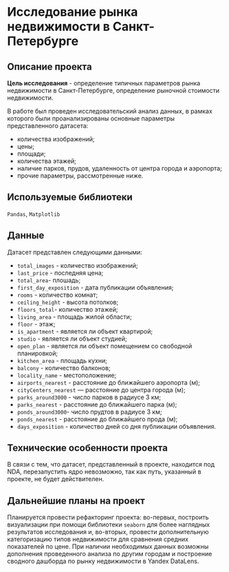 # Исследование рынка недвижимости в Санкт-Петербурге

## Описание проекта
**Цель исследования** - определение типичных параметров рынка недвижимости в Санкт-Петербурге, определение рыночной стоимости недвижимости.

В работе был проведен исследовательский анализ данных, в рамках которого были проанализированы основные параметры представленного датасета:
* количества изображений;
* цены;
* площади;
* количества этажей;
* наличие парков, прудов, удаленность от центра города и аэропорта;
* прочие параметры, рассмотренные ниже.

## Используемые библиотеки
`Pandas`, `Matplotlib`

## Данные
Датасет представлен следующими данными: 
* `total_images` - количество изображений;
* `last_price` - последняя цена; 
* `total_area`- плошадь;
* `first_day_exposition` - дата публикации объявления;
* `rooms` - количество комнат;
* `ceiling_height` - высота потолков;
* `floors_total`- количество этажей;
* `living_area` - площадь жилой области;
* `floor` - этаж;
* `is_apartment` - является ли объект квартирой;
* `studio` - является ли объект студией;
* `open_plan` - является ли объект помещением со свободной планировкой;
* `kitchen_area` - площадь кухни;
* `balcony` - количество балконов;
* `locality_name` - местоположение;
* `airports_nearest` - расстояние до ближайшего аэропорта (м);
* `cityCenters_nearest` — расстояние до центра города (м);
* `parks_around3000` - число парков в радиусе 3 км;
* `parks_nearest` - расстояние до ближайшего парка (м);
* `ponds_around3000`- число прудтов в радиусе 3 км;
* `ponds_nearest` - расстояние до ближайшего прода (м);
* `days_exposition` - количество дней со дня публикации объявления.

## Технические особенности проекта
В связи с тем, что датасет, представленный в проекте, находится под NDA, перезапустить ядро невозможно, так как путь, указанный в проекте, не будет действителен. 

## Дальнейшие планы на проект
Планируется провести рефакторинг проекта: во-первых, построить визуализации при помощи библиотеки `seaborn` для более наглядных результатов исследования и, во-вторых, провести дополнительную категоризацию типов недвижимости для сравнения средних показателей по цене. При наличии необходимых данных возможны дополнения проведенного анализа по другим городам и построение сводного дашборда по рынку недвижимости в Yandex DataLens.
